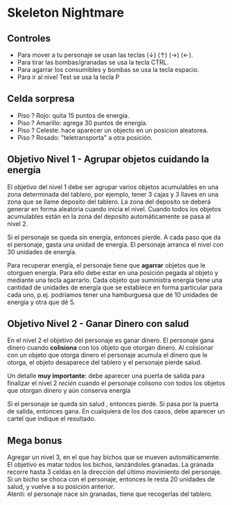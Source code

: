 
# Skeleton Nightmare


## Controles
- Para mover a tu personaje se usan las teclas  (↓) (↑) (→) (←).
- Para tirar las bombas/granadas se usa la tecla CTRL.
- Para agarrar los consumibles y bombas se usa la tecla espacio.
- Para ir al nivel Test se usa la tecla P




## Celda sorpresa

- Piso ? Rojo:  quita 15 puntos de energía.
- Piso ? Amarillo: agrega 30 puntos de energía.
- Piso ? Celeste: hace aparecer un objecto en un posicion aleatorea.
- Piso ? Rosado: "teletransporta" a otra posición.


## Objetivo Nivel 1 - Agrupar objetos cuidando la energía

El objetivo del nivel 1 debe ser agrupar varios objetos acumulables en una zona determinada del tablero, por ejemplo, tener 3 cajas y 3 llaves en una zona que se llame deposito del tablero. La zona del deposito se deberá generar en forma aleatoria cuando inicia el nivel. Cuando todos los objetos acumulables están en la zona del deposito automáticamente se pasa al nivel 2.

Si el personaje se queda sin energía, entonces pierde. A cada paso que da el personaje, gasta una unidad de energía. El personaje arranca el nivel con 30 unidades de energía.  

Para recuperar energía, el personaje tiene que **agarrar** objetos que le otorguen energía. Para ello debe estar en una posición pegada al objeto y mediante una tecla agarrarlo. Cada objeto que suministra energía tiene una cantidad de unidades de energía que se establece en forma particular para cada uno, p.ej. podríamos tener una hamburguesa que dé 10 unidades de energía y otra que dé 5.

## Objetivo Nivel 2 - Ganar Dinero con salud

En el nivel 2 el objetivo del personaje es ganar dinero. El personaje gana dinero cuando **colisiona** con los objeto que otorgan dinero. Al colisionar con un objeto que otorga dinero el personaje acumula el dinero que le otorga, el objeto desaparece del tablero y el personaje pierde salud. 

Un detalle **muy importante**: debe aparecer una puerta de salida para finalizar el nivel 2 _recién_ cuando el personaje colisono con todos los objetos que otorgan dinero y aún conserva energía 

 
Si el personaje se queda sin salud , entonces pierde. Si pasa por la puerta de salida, entonces gana. En cualquiera de los dos casos, debe aparecer un cartel que indique el resultado.


## Mega bonus
Agregar un nivel 3, en el que hay bichos que se mueven automáticamente. El objetivo es matar todos los bichos, lanzándoles granadas. La granada recorre hasta 3 celdas en la dirección del último movimiento del personaje. Si un bicho se choca con el personaje, entonces le resta 20 unidades de salud, y vuelve a su posición anterior.  
Atenti: el personaje nace sin granadas, tiene que recogerlas del tablero. 
